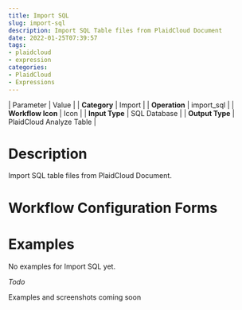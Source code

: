 ```yaml
---
title: Import SQL
slug: import-sql
description: Import SQL Table files from PlaidCloud Document
date: 2022-01-25T07:39:57
tags:
- plaidcloud
- expression
categories:
- PlaidCloud
- Expressions
---
```





| Parameter | Value |
| **Category** | Import |
| **Operation** | import\_sql |
| **Workflow Icon** | Icon |
| **Input Type** | SQL Database |
| **Output Type** | PlaidCloud Analyze Table |

# Description


Import SQL table files from PlaidCloud Document.



# Workflow Configuration Forms



# Examples


No examples for Import SQL yet.



*Todo*


Examples and screenshots coming soon

